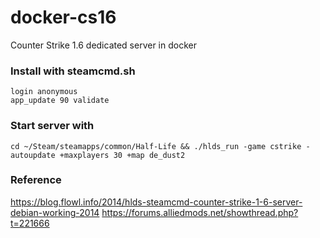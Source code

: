 docker-cs16
===========

Counter Strike 1.6 dedicated server in docker

### Install with steamcmd.sh
```
login anonymous
app_update 90 validate
```

### Start server with
```
cd ~/Steam/steamapps/common/Half-Life && ./hlds_run -game cstrike -autoupdate +maxplayers 30 +map de_dust2
```

### Reference
https://blog.flowl.info/2014/hlds-steamcmd-counter-strike-1-6-server-debian-working-2014
https://forums.alliedmods.net/showthread.php?t=221666
